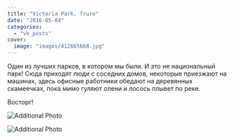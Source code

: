 ```yaml
---
title: "Victoria Park, Truro"
date: "2016-05-04"
categories: 
  - "vk_posts"
cover:
  image: "images/412665668.jpg"
---
```


Один из лучших парков, в котором мы были. И это не национальный парк! Сюда приходят люди с соседних домов, некоторые приезжают на машинах, здесь офисные работники обедают на деревянных скамеечках, пока мимо гуляют олени и лосось плывет по реке.

<!--more-->

Восторг!

![Additional Photo](https://vodpop.ru/wp-content/uploads/2023/07/412842178.jpg)

![Additional Photo](https://vodpop.ru/wp-content/uploads/2023/07/412840219.jpg)
